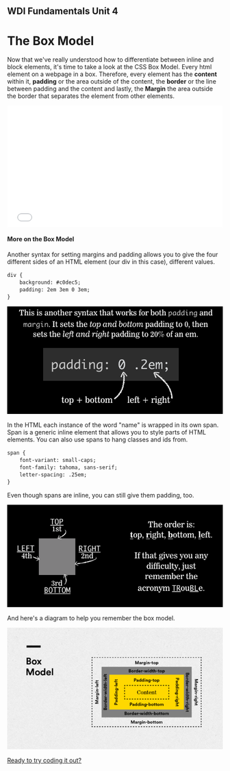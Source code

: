 **WDI Fundamentals Unit 4**
---

# The Box Model

Now that we've really understood how to differentiate between inline and block elements, it's time to take a look at the CSS Box Model. Every html element on a webpage in a box. Therefore, every element has the **content** within it, **padding** or the area outside of the content, the **border** or the line between padding and the content and lastly, the **Margin** the area outside the border that separates the element from other elements.

<div class="wistia_responsive_padding" style="padding:56.25% 0 0 0;position:relative;"><div class="wistia_responsive_wrapper" style="height:100%;left:0;position:absolute;top:0;width:100%;"><iframe src="//fast.wistia.net/embed/iframe/4o0byeriss?seo=false&videoFoam=true" allowtransparency="true" frameborder="0" scrolling="no" class="wistia_embed" name="wistia_embed" allowfullscreen mozallowfullscreen webkitallowfullscreen oallowfullscreen msallowfullscreen width="100%" height="100%"></iframe></div></div>
<script src="//fast.wistia.net/assets/external/E-v1.js" async></script>


#### More on the Box Model

Another syntax for setting margins and padding allows you to give the four different sides of an HTML element (our div in this case), different values.

```html
div {
	background: #c0dec5;
	padding: 2em 3em 0 3em;
}
```

![](../assets/elkwebdesign/padding.png)


In the HTML each instance of the word "name" is wrapped in its own span. Span is a generic inline element that allows you to style parts of HTML elements. You can also use spans to hang classes and ids from.

```html
span {
	font-variant: small-caps;
	font-family: tahoma, sans-serif;
	letter-spacing: .25em;
}
```

Even though spans are inline, you can still give them padding, too.

![](../assets/elkwebdesign/trouble.png)

And here's a diagram to help you remember the box model.

![](../assets/elkwebdesign/boxmodel.png)

[Ready to try coding it out?](04_exercise.md)
